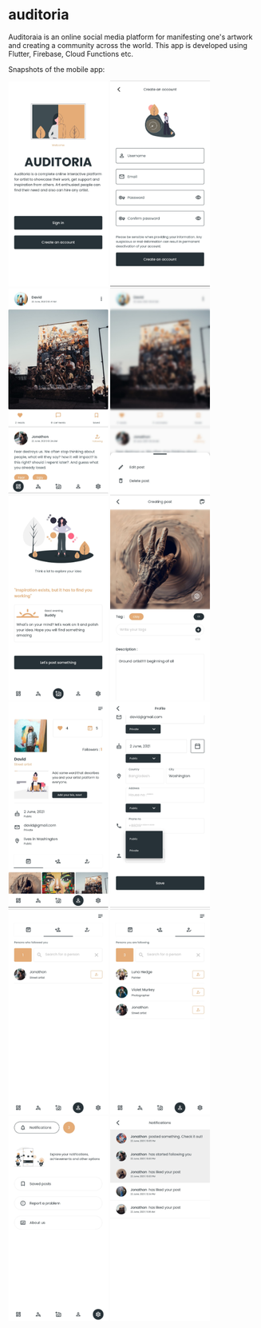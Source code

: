 # auditoria
Auditoraia is an online social media platform for manifesting one's artwork and creating a community across the world. This app is developed using Flutter, Firebase, Cloud Functions etc.

Snapshots of the mobile app:

<p float="left">
  <img src="https://github.com/FarhanNanoCoder/heartify/blob/main/a-2.jpg" width="200" />
  <img src="https://github.com/FarhanNanoCoder/heartify/blob/main/a-3.jpg" width="200" />
  <img src="https://github.com/FarhanNanoCoder/heartify/blob/main/a-8.jpg" width="200" />
  <img src="https://github.com/FarhanNanoCoder/heartify/blob/main/a-9.jpg" width="200" />
  <img src="https://github.com/FarhanNanoCoder/heartify/blob/main/a-21.jpg" width="200" />
  <img src="https://github.com/FarhanNanoCoder/heartify/blob/main/a-24.jpg" width="200" />
  <img src="https://github.com/FarhanNanoCoder/heartify/blob/main/a-28.jpg" width="200" />
  <img src="https://github.com/FarhanNanoCoder/heartify/blob/main/a-33.jpg" width="200" />
  <img src="https://github.com/FarhanNanoCoder/heartify/blob/main/a-37.jpg" width="200" />
  <img src="https://github.com/FarhanNanoCoder/heartify/blob/main/a-38.jpg" width="200" />
  <img src="https://github.com/FarhanNanoCoder/heartify/blob/main/a-40.jpg" width="200" />
  <img src="https://github.com/FarhanNanoCoder/heartify/blob/main/a-41.jpg" width="200" />
</p>

